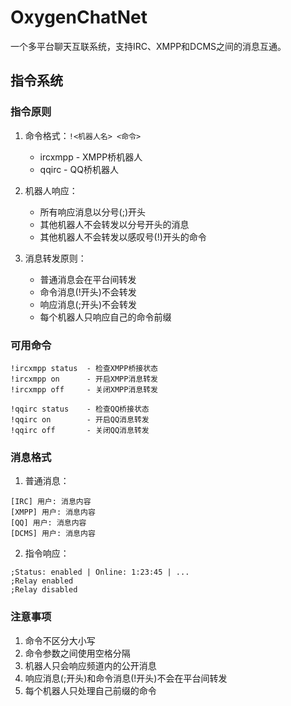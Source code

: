 # OxygenChatNet

一个多平台聊天互联系统，支持IRC、XMPP和DCMS之间的消息互通。

## 指令系统

### 指令原则

1. 命令格式：`!<机器人名> <命令>`
   - ircxmpp - XMPP桥机器人
   - qqirc - QQ桥机器人

2. 机器人响应：
   - 所有响应消息以分号(;)开头
   - 其他机器人不会转发以分号开头的消息
   - 其他机器人不会转发以感叹号(!)开头的命令

3. 消息转发原则：
   - 普通消息会在平台间转发
   - 命令消息(!开头)不会转发
   - 响应消息(;开头)不会转发
   - 每个机器人只响应自己的命令前缀

### 可用命令


```
!ircxmpp status  - 检查XMPP桥接状态
!ircxmpp on      - 开启XMPP消息转发
!ircxmpp off     - 关闭XMPP消息转发

!qqirc status    - 检查QQ桥接状态
!qqirc on        - 开启QQ消息转发
!qqirc off       - 关闭QQ消息转发
```

### 消息格式

1. 普通消息：
```
[IRC] 用户: 消息内容
[XMPP] 用户: 消息内容
[QQ] 用户: 消息内容
[DCMS] 用户: 消息内容
```

2. 指令响应：
```
;Status: enabled | Online: 1:23:45 | ...
;Relay enabled
;Relay disabled
```

### 注意事项

1. 命令不区分大小写
2. 命令参数之间使用空格分隔
3. 机器人只会响应频道内的公开消息
4. 响应消息(;开头)和命令消息(!开头)不会在平台间转发
5. 每个机器人只处理自己前缀的命令